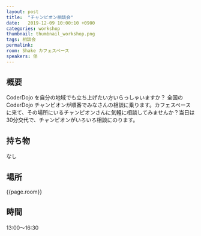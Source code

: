 ```yaml
---
layout: post
title:  "チャンピオン相談会"
date:   2019-12-09 10:00:10 +0900
categories: workshop
thumbnail: thumbnail_workshop.png
tags: 相談会
permalink:
room: Shake カフェスペース
speakers: 伴
---
```

## 概要
CoderDojo を自分の地域でも立ち上げたい方いらっしゃいますか？ 全国の CoderDojo チャンピオンが順番でみなさんの相談に乗ります。カフェスペースに来て、その場所にいるチャンピオンさんに気軽に相談してみませんか？当日は30分交代で、チャンピオンがいろいろ相談にのります。

## 持ち物
なし
## 場所
{{page.room}}
## 時間
13:00〜16:30
